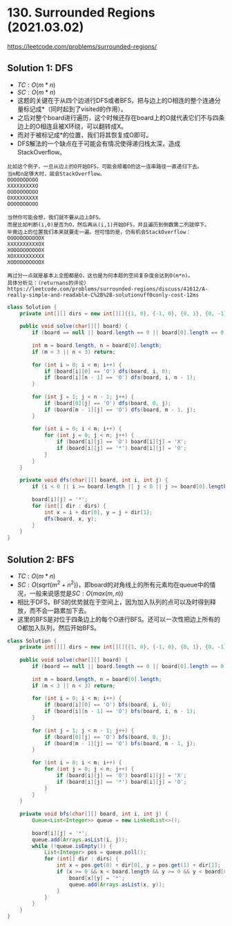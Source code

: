 # 130. Surrounded Regions (2021.03.02)

https://leetcode.com/problems/surrounded-regions/

## Solution 1: DFS

- $TC:O(m*n)$
- $SC:O(m*n)$
- 这题的关键在于从四个边进行DFS或者BFS，把与边上的O相连的整个连通分量标记成*（同时起到了visited的作用）。
- 之后对整个board进行遍历，这个时候还存在board上的O就代表它们不与四条边上的O相连且被X环绕，可以翻转成X。
- 而对于被标记成*的位置，我们将其恢复成O即可。
- DFS解法的一个缺点在于可能会有情况使得递归栈太深，造成StackOverflow。

```
比如这个例子，一旦从边上的O开始DFS，可能会顺着O的这一连串路径一直递归下去。
当m和n足够大时，就会StackOverflow。
OOOOOOOOOO
XXXXXXXXXO
OOOOOOOOOO
OXXXXXXXXX
OOOOOOOOOO

当然你可能会想，我们就不要从边上DFS。
而是比如判断(i,0)是否为O，然后再从(i,1)开始DFS，并且遍历到倒数第二列就停下。
毕竟边上的位置我们本来就要走一遍。但可惜的是，仍有机会StackOverflow：
OOOOOOOOOOOX
XXXXXXXXXXOX
XOOOOOOOOOOX
XOXXXXXXXXXX
XOOOOOOOOOOX

再过分一点就是基本上全图都是O，这也是为何本题的空间复杂度会达到O(m*n)。
具体分析见：（returnans的评论）
https://leetcode.com/problems/surrounded-regions/discuss/41612/A-really-simple-and-readable-C%2B%2B-solutionuff0conly-cost-12ms
```

```java
class Solution {
    private int[][] dirs = new int[][]{{1, 0}, {-1, 0}, {0, 1}, {0, -1}};
    
    public void solve(char[][] board) {
        if (board == null || board.length == 0 || board[0].length == 0) return;
        
        int m = board.length, n = board[0].length;
        if (m < 3 || n < 3) return;
        
        for (int i = 0; i < m; i++) {
            if (board[i][0] == 'O') dfs(board, i, 0);
            if (board[i][n - 1] == 'O') dfs(board, i, n - 1);
        }
        
        for (int j = 1; j < n - 1; j++) {
            if (board[0][j] == 'O') dfs(board, 0, j);
            if (board[m - 1][j] == 'O') dfs(board, m - 1, j);
        }
        
        for (int i = 0; i < m; i++) {
            for (int j = 0; j < n; j++) {
                if (board[i][j] == 'O') board[i][j] = 'X';
                if (board[i][j] == '*') board[i][j] = 'O';
            }
        }
    }
    
    private void dfs(char[][] board, int i, int j) {
        if (i < 0 || i >= board.length || j < 0 || j >= board[0].length || board[i][j] != 'O') return;
        
        board[i][j] = '*';
        for (int[] dir : dirs) {
            int x = i + dir[0], y = j + dir[1];
            dfs(board, x, y);
        }
    }
}
```

## Solution 2: BFS

- $TC:O(m*n)$
- $SC:O(sqrt(m^2+n^2))$，即board的对角线上的所有元素均在queue中的情况，一般来说感觉是$SC:O(max(m,n))$
- 相比于DFS，BFS的优势就在于空间上，因为加入队列的点可以及时得到释放，而不会一路累加下去。
- 这里的BFS是对位于四条边上的每个O进行BFS。还可以一次性把边上所有的O都加入队列，然后开始BFS。

```java
class Solution {
    private int[][] dirs = new int[][]{{1, 0}, {-1, 0}, {0, 1}, {0, -1}};
    
    public void solve(char[][] board) {
        if (board == null || board.length == 0 || board[0].length == 0) return;
        
        int m = board.length, n = board[0].length;
        if (m < 3 || n < 3) return;
        
        for (int i = 0; i < m; i++) {
            if (board[i][0] == 'O') bfs(board, i, 0);
            if (board[i][n - 1] == 'O') bfs(board, i, n - 1);
        }
        
        for (int j = 1; j < n - 1; j++) {
            if (board[0][j] == 'O') bfs(board, 0, j);
            if (board[m - 1][j] == 'O') bfs(board, m - 1, j);
        }
        
        for (int i = 0; i < m; i++) {
            for (int j = 0; j < n; j++) {
                if (board[i][j] == 'O') board[i][j] = 'X';
                if (board[i][j] == '*') board[i][j] = 'O';
            }
        }
    }
    
    private void bfs(char[][] board, int i, int j) {
        Queue<List<Integer>> queue = new LinkedList<>();
        
        board[i][j] = '*';
        queue.add(Arrays.asList(i, j));
        while (!queue.isEmpty()) {
            List<Integer> pos = queue.poll();
            for (int[] dir : dirs) {
                int x = pos.get(0) + dir[0], y = pos.get(1) + dir[1];
                if (x >= 0 && x < board.length && y >= 0 && y < board[0].length && board[x][y] == 'O') {
                    board[x][y] = '*';
                    queue.add(Arrays.asList(x, y));
                }
            }
        }
    }
}
```